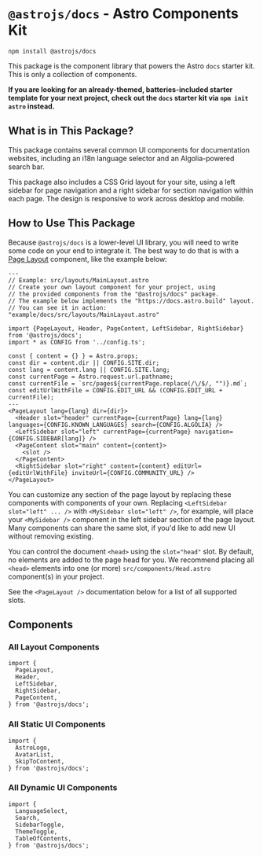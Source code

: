 # `@astrojs/docs` - Astro Components Kit

```
npm install @astrojs/docs
```

This package is the component library that powers the Astro `docs` starter kit. This is only a collection of components. 

**If you are looking for an already-themed, batteries-included starter template for your next project, check out the `docs` starter kit via `npm init astro` instead.**

## What is in This Package?

This package contains several common UI components for documentation websites, including an i18n language selector and an Algolia-powered search bar. 

This package also includes a CSS Grid layout for your site, using a left sidebar for page navigation and a right sidebar for section navigation within each page. The design is responsive to work across desktop and mobile.

## How to Use This Package

Because `@astrojs/docs` is a lower-level UI library, you will need to write some code on your end to integrate it. The best way to do that is with a [Page Layout](https://docs.astro.build/core-concepts/layouts) component, like the example below:

```astro
---
// Example: src/layouts/MainLayout.astro
// Create your own layout component for your project, using 
// the provided components from the "@astrojs/docs" package.
// The example below implements the "https://docs.astro.build" layout.
// You can see it in action: "example/docs/src/layouts/MainLayout.astro"

import {PageLayout, Header, PageContent, LeftSidebar, RightSidebar} from '@astrojs/docs';
import * as CONFIG from '../config.ts';

const { content = {} } = Astro.props;
const dir = content.dir || CONFIG.SITE.dir;
const lang = content.lang || CONFIG.SITE.lang;
const currentPage = Astro.request.url.pathname;
const currentFile = `src/pages${currentPage.replace(/\/$/, "")}.md`;
const editUrlWithFile = CONFIG.EDIT_URL && (CONFIG.EDIT_URL + currentFile);
---
<PageLayout lang={lang} dir={dir}>
  <Header slot="header" currentPage={currentPage} lang={lang} languages={CONFIG.KNOWN_LANGUAGES} search={CONFIG.ALGOLIA} />
  <LeftSidebar slot="left" currentPage={currentPage} navigation={CONFIG.SIDEBAR[lang]} />
  <PageContent slot="main" content={content}>
    <slot />
  </PageContent>
  <RightSidebar slot="right" content={content} editUrl={editUrlWithFile} inviteUrl={CONFIG.COMMUNITY_URL} />
</PageLayout>
```

You can customize any section of the page layout by replacing these components with components of your own. Replacing `<LeftSidebar slot="left" ... />` with `<MySidebar slot="left" />`, for example, will place your `<MySidebar />` component in the left sidebar section of the page layout. Many components can share the same slot, if you'd like to add new UI without removing existing.

You can control the document `<head>` using the `slot="head"` slot. By default, no elements are added to the page head for you. We recommend placing all `<head>` elements into one (or more) `src/components/Head.astro` component(s) in your project.

See the `<PageLayout />` documentation below for a list of all supported slots. 
## Components

### All Layout Components

```
import { 
  PageLayout,
  Header,
  LeftSidebar,
  RightSidebar,
  PageContent,
} from '@astrojs/docs';
```


### All Static UI Components

```
import { 
  AstroLogo,
  AvatarList,
  SkipToContent,
} from '@astrojs/docs';
```
### All Dynamic UI Components

```
import { 
  LanguageSelect,
  Search,
  SidebarToggle,
  ThemeToggle,
  TableOfContents,
} from '@astrojs/docs';
```